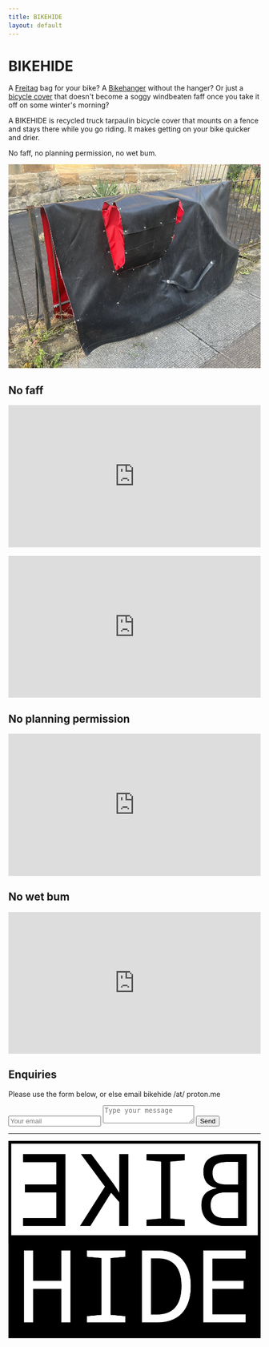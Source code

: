 ```yaml
---
title: BIKEHIDE
layout: default
---
```


<style>
  .embed-container { 
        position: relative; 
        padding-bottom: 56.25%;
        overflow: hidden;
        max-width: 100%;
        height: auto;
  }   

.embed-container iframe,
.embed-container object,
.embed-container embed { 
        position: absolute;
        top: 0;
        left: 0;
        width: 100%;
        height: 100%;
}
</style>

# BIKEHIDE

A [Freitag](https://www.freitag.ch) bag for your bike? A [Bikehanger](https://cyclehoop.com/product-category/bikehangars/) without the hanger? Or just a [bicycle cover](https://www.amazon.com/s?k=bicycle+cover) that doesn't become a soggy windbeaten faff once you take it off on some winter's morning?

A BIKEHIDE is recycled truck tarpaulin bicycle cover that mounts on a fence and stays there while you go riding. It makes getting on your bike quicker and drier.

No faff, no planning permission, no wet bum.

<img src="cover.jpg" width ="640" height="auto" alt="A bikehide hiding a bike"/>

## No faff

<div class="embed-container"><iframe width="640" height="360" src="https://www.youtube.com/embed/23lsDLwW4ag?rel=0" title="YouTube video player" frameborder="0" allow="accelerometer; autoplay; clipboard-write; encrypted-media; gyroscope; picture-in-picture; web-share" allowfullscreen="allowfullscreen"></iframe></div>

<br />

<div class="embed-container"><iframe width="640" height="360" src="https://www.youtube.com/embed/0x8hBxCfehc?rel=0" title="YouTube video player" frameborder="0" allow="accelerometer; autoplay; clipboard-write; encrypted-media; gyroscope; picture-in-picture; web-share" allowfullscreen></iframe></div>

## No planning permission 

<div class="embed-container"><iframe width="640" height="360" src="https://www.youtube.com/embed/fFwiU9t_jMs?rel=0" title="YouTube video player" frameborder="0" allow="accelerometer; autoplay; clipboard-write; encrypted-media; gyrosckdstaging/ope; picture-in-picture; web-share" allowfullscreen="allowfullscreen"></iframe></div>

## No wet bum 

<div class="embed-container"><iframe width="640" height="360" src="https://www.youtube.com/embed/tQpXgP1NpUM?rel=0" title="YouTube video player" frameborder="0" allow="accelerometer; autoplay; clipboard-write; encrypted-media; gyroscope; picture-in-picture; web-share" allowfullscreen="allowfullscreen"></iframe></div>

## Enquiries

Please use the form below, or else email bikehide /at/ proton.me

<div id="contact">
  <form action="https://formspree.io/f/xpzgvnbj" method="POST">
    <input type="hidden" name="_subject" value="bikehide website enquiry" />
    <input type="email" name="_replyto" placeholder="Your email" required />
    <textarea name="message" placeholder="Type your message" required></textarea>
    <button type="submit">Send</button>
  </form>
</div>

---

<img src="bikehideLogo.png" width ="640" height="auto" alt="bikehide logo"/>

<!-- UK registered design number 6316324 -->